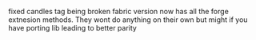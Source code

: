 fixed candles tag being broken
fabric version now has all the forge extnesion methods. They wont do anything on their own but might if you have porting lib leading to better parity